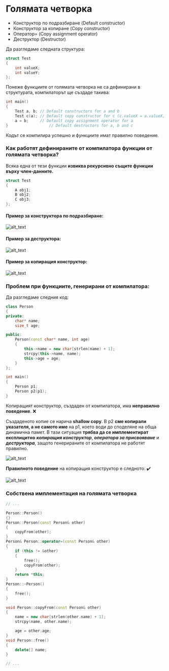 # Голямата четворка

- Конструктор по подразбиране (Default constructor)
- Конструктор за копиране (Copy constructor)
- Оператор= (Copy assignment operator)
- Деструктор (Destructor)

Да разгледаме следната структура:
```c++
struct Test
{
	int valueX;
	int valueY;
};
```
Понеже функциите от голямата четворка не са дефинирани в структурата, компилаторът ще създаде такива:
```c++
int main()
{
	Test a, b; // Default constructors for a and b
	Test c(a); // Default copy constructor for c (c.valueX = a.valueX, c.valueY = a.valueY is what the compiler does)
	a = b;     // Default copy assignment operator for a
}                  // Default destructors for a, b and c
```
Кодът се компилира успешно и функциите имат правилно поведение.

### Как работят дефинираните от компилатора функции от голямата четворка?

Всяка една от тези функции **извиква рекурсивно същите функции върху член-данните.**
```c++
struct Test
{	
	A obj1;
	B obj2;
	C obj3;
};
```

#### Пример за конструктора по подразбиране:
![alt_text](https://i.ibb.co/N7br0ZX/default-Constr.png)

#### Пример за деструктора:
![alt_text](https://i.ibb.co/t3rCZFK/default-Destr.png)

#### Пример за копиращия конструктор:
![alt_text](https://i.ibb.co/mCBdWRt/copy-Constr.png)

### Проблем при функциите, генерирани от компилатора:
Да разгледаме следния код:
```c++
class Person
{
private:
    char* name;
    size_t age;

public:
    Person(const char* name, int age)
    {
        this->name = new char[strlen(name) + 1];
        strcpy(this->name, name);
        this->age = age;
    }
};

int main()
{
    Person p1;
    Person p2(p1);
}
```
Копиращият конструктор, създаден от компилатора, има **неправилно поведение**. :x:

Създаденото копие се нарича **shallow copy**. В p2 **сме копирали указателя, а не самото име** на p1, което води до споделяне на обща динамична памет. В тази ситуация **трябва да се имплементират експлицитно** ***копиращия конструктор***, ***оператора за присвояване*** и ***деструктора***, защото генерираните от компилатора не работят правилно.

![alt_text](https://i.ibb.co/DKJcjtk/shallow-Copy.png)

**Правилното поведение** на копиращия конструктор е следното: :heavy_check_mark:

![alt_text](https://i.ibb.co/LCcJDLx/right-Copy.png)

### Собствена имплементация на голямата четворка
```c++
// ...

Person::Person()
{}
Person::Person(const Person& other)
{
	copyFrom(other);
}
Person& Person::operator=(const Person& other)
{
	if (this != &other)
	{
		free();
		copyFrom(other);
	}
	return *this;
}
Person::~Person()
{
	free();
}

void Person::copyFrom(const Person& other)
{
	name = new char[strlen(other.name) + 1];
	strcpy(name, other.name);

	age = other.age;
}
void Person::free()
{
	delete[] name;
}

// ...
```
